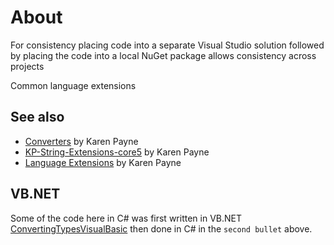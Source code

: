 ﻿# About

For consistency placing code into a separate Visual Studio solution followed by placing the code into a local NuGet package allows consistency across projects

Common language extensions

## See also 
- [Converters](https://github.com/karenpayneoregon/kp-converters) by Karen Payne
- [KP-String-Extensions-core5](https://github.com/karenpayneoregon/KP-String-Extensions-core5) by Karen Payne
- [Language Extensions](https://github.com/karenpayneoregon/LanguageExtensions) by Karen Payne

## VB.NET

Some of the code here in C# was first written in VB.NET [ConvertingTypesVisualBasic](https://github.com/karenpayneoregon/ConvertingTypesVisualBasic) then done in C# in the `second bullet` above.